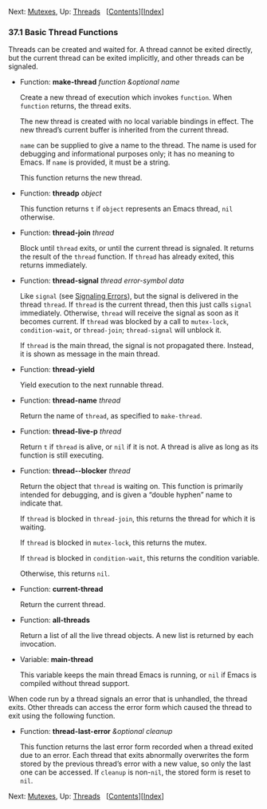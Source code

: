 <!-- This is the GNU Emacs Lisp Reference Manual
corresponding to Emacs version 27.2.

Copyright (C) 1990-1996, 1998-2021 Free Software Foundation,
Inc.

Permission is granted to copy, distribute and/or modify this document
under the terms of the GNU Free Documentation License, Version 1.3 or
any later version published by the Free Software Foundation; with the
Invariant Sections being "GNU General Public License," with the
Front-Cover Texts being "A GNU Manual," and with the Back-Cover
Texts as in (a) below.  A copy of the license is included in the
section entitled "GNU Free Documentation License."

(a) The FSF's Back-Cover Text is: "You have the freedom to copy and
modify this GNU manual.  Buying copies from the FSF supports it in
developing GNU and promoting software freedom." -->

<!-- Created by GNU Texinfo 6.7, http://www.gnu.org/software/texinfo/ -->

Next: [Mutexes](Mutexes.html), Up: [Threads](Threads.html)   \[[Contents](index.html#SEC_Contents "Table of contents")]\[[Index](Index.html "Index")]

### 37.1 Basic Thread Functions

Threads can be created and waited for. A thread cannot be exited directly, but the current thread can be exited implicitly, and other threads can be signaled.

*   Function: **make-thread** *function \&optional name*

    Create a new thread of execution which invokes `function`. When `function` returns, the thread exits.

    The new thread is created with no local variable bindings in effect. The new thread’s current buffer is inherited from the current thread.

    `name` can be supplied to give a name to the thread. The name is used for debugging and informational purposes only; it has no meaning to Emacs. If `name` is provided, it must be a string.

    This function returns the new thread.

<!---->

*   Function: **threadp** *object*

    This function returns `t` if `object` represents an Emacs thread, `nil` otherwise.

<!---->

*   Function: **thread-join** *thread*

    Block until `thread` exits, or until the current thread is signaled. It returns the result of the `thread` function. If `thread` has already exited, this returns immediately.

<!---->

*   Function: **thread-signal** *thread error-symbol data*

    Like `signal` (see [Signaling Errors](Signaling-Errors.html)), but the signal is delivered in the thread `thread`. If `thread` is the current thread, then this just calls `signal` immediately. Otherwise, `thread` will receive the signal as soon as it becomes current. If `thread` was blocked by a call to `mutex-lock`, `condition-wait`, or `thread-join`; `thread-signal` will unblock it.

    If `thread` is the main thread, the signal is not propagated there. Instead, it is shown as message in the main thread.

<!---->

*   Function: **thread-yield**

    Yield execution to the next runnable thread.

<!---->

*   Function: **thread-name** *thread*

    Return the name of `thread`, as specified to `make-thread`.

<!---->

*   Function: **thread-live-p** *thread*

    Return `t` if `thread` is alive, or `nil` if it is not. A thread is alive as long as its function is still executing.

<!---->

*   Function: **thread--blocker** *thread*

    Return the object that `thread` is waiting on. This function is primarily intended for debugging, and is given a “double hyphen” name to indicate that.

    If `thread` is blocked in `thread-join`, this returns the thread for which it is waiting.

    If `thread` is blocked in `mutex-lock`, this returns the mutex.

    If `thread` is blocked in `condition-wait`, this returns the condition variable.

    Otherwise, this returns `nil`.

<!---->

*   Function: **current-thread**

    Return the current thread.

<!---->

*   Function: **all-threads**

    Return a list of all the live thread objects. A new list is returned by each invocation.

<!---->

*   Variable: **main-thread**

    This variable keeps the main thread Emacs is running, or `nil` if Emacs is compiled without thread support.

When code run by a thread signals an error that is unhandled, the thread exits. Other threads can access the error form which caused the thread to exit using the following function.

*   Function: **thread-last-error** *\&optional cleanup*

    This function returns the last error form recorded when a thread exited due to an error. Each thread that exits abnormally overwrites the form stored by the previous thread’s error with a new value, so only the last one can be accessed. If `cleanup` is non-`nil`, the stored form is reset to `nil`.

Next: [Mutexes](Mutexes.html), Up: [Threads](Threads.html)   \[[Contents](index.html#SEC_Contents "Table of contents")]\[[Index](Index.html "Index")]
